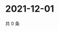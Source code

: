 # 2021-12-01

共 0 条

<!-- BEGIN WEIBO -->
<!-- 最后更新时间 Wed Dec 01 2021 19:09:56 GMT+0800 (China Standard Time) -->

<!-- END WEIBO -->
